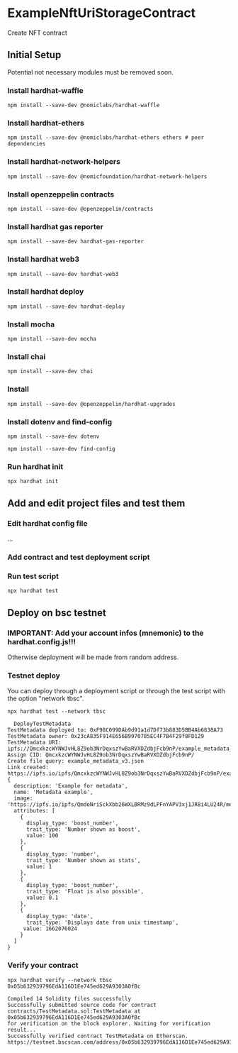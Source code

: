 # ExampleNftUriStorageContract
Create NFT contract

## Initial Setup
Potential not necessary modules must be removed soon.

### Install hardhat-waffle

```
npm install --save-dev @nomiclabs/hardhat-waffle
```

### Install hardhat-ethers

```
npm install --save-dev @nomiclabs/hardhat-ethers ethers # peer dependencies
```

### Install hardhat-network-helpers

```
npm install --save-dev @nomicfoundation/hardhat-network-helpers
```

### Install openzeppelin contracts

```
npm install --save-dev @openzeppelin/contracts
```

### Install hardhat gas reporter

```
npm install --save-dev hardhat-gas-reporter
```

### Install hardhat web3

```
npm install --save-dev hardhat-web3
```

### Install hardhat deploy

```
npm install --save-dev hardhat-deploy
```

### Install mocha

```
npm install --save-dev mocha
```

### Install chai

```
npm install --save-dev chai
```

### Install

```
npm install --save-dev @openzeppelin/hardhat-upgrades 
```

### Install dotenv and find-config

```
npm install --save-dev dotenv
```

```
npm install --save-dev find-config
```

### Run hardhat init

```
npx hardhat init
```

## Add and edit project files and test them
### Edit hardhat config file
...

### Add contract and test deployment script

### Run test script

```
npx hardhat test
```

## Deploy on bsc testnet
### IMPORTANT: Add your account infos (mnemonic) to the hardhat.config.js!!! 
Otherwise deployment will be made from random address.

### Testnet deploy
You can deploy through a deployment script or through the test script with the option "network tbsc".

```
npx hardhat test --network tbsc
```

```
  DeployTestMetadata
TestMetadata deployed to: 0xF98C099DAb9d91a1d7Df73b883D5BB4Ab6838A73
TestMetadata owner: 0x23cA835F914E656B9970785EC4F7B4F29f8FD129
TestMetadata URI: ipfs://QmcxkzcWYNWJvHL8Z9ob3NrDqxszYwBaRVXDZdbjFcb9nP/example_metadata_v3.json
Assign CID: QmcxkzcWYNWJvHL8Z9ob3NrDqxszYwBaRVXDZdbjFcb9nP/
Create file query: example_metadata_v3.json
Link created: https://ipfs.io/ipfs/QmcxkzcWYNWJvHL8Z9ob3NrDqxszYwBaRVXDZdbjFcb9nP/example_metadata_v3.json
{
  description: 'Example for metadata', 
  name: 'Metadata example',
  image: 'https://ipfs.io/ipfs/QmdoNriSckXbb26WXLBRMz9dLPFnYAPV3xj1JR8i4LU24R/metadata_example.png',  
  attributes: [
    { 
      display_type: 'boost_number',      
      trait_type: 'Number shown as boost',      
      value: 100      
    },    
    {    
      display_type: 'number',      
      trait_type: 'Number shown as stats',      
      value: 1      
    },    
    {    
      display_type: 'boost_number',      
      trait_type: 'Float is also possible',      
      value: 0.1     
    },   
    {    
      display_type: 'date',     
      trait_type: 'Displays date from unix timestamp',    
     value: 1662076024
    } 
  ]
}
```

### Verify your contract

```
npx hardhat verify --network tbsc 0x05b632939796EdA116D1Ee745ed629A9303A0fBc  
```

```
Compiled 14 Solidity files successfully
Successfully submitted source code for contract
contracts/TestMetadata.sol:TestMetadata at 0x05b632939796EdA116D1Ee745ed629A9303A0fBc
for verification on the block explorer. Waiting for verification result...
Successfully verified contract TestMetadata on Etherscan.
https://testnet.bscscan.com/address/0x05b632939796EdA116D1Ee745ed629A9303A0fBc#code
```
